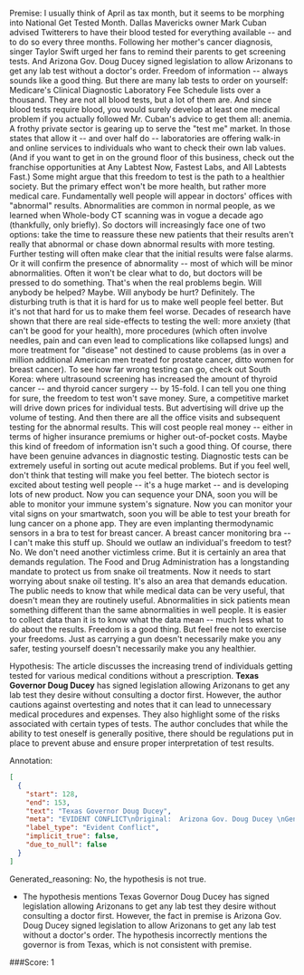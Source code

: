 
Premise:
I usually think of April as tax month, but it seems to be morphing into National Get Tested Month.  Dallas Mavericks owner Mark Cuban advised Twitterers to have their blood tested for everything available -- and to do so every three months. Following her mother's cancer diagnosis, singer Taylor Swift urged her fans to remind their parents to get screening tests.  And Arizona Gov. Doug Ducey signed legislation to allow Arizonans to get any lab test without a doctor's order. Freedom of information -- always sounds like a good thing. But there are many lab tests to order on yourself: Medicare's Clinical Diagnostic Laboratory Fee Schedule lists over a thousand.  They are not all blood tests, but a lot of them are.  And since blood tests require blood, you would surely develop at least one medical problem if you actually followed Mr. Cuban's advice to get them all: anemia. A frothy private sector is gearing up to serve the "test me" market.  In those states that allow it -- and over half do -- laboratories are offering walk-in and online services to individuals who want to check their own lab values.  (And if you want to get in on the ground floor of this business, check out the franchise opportunities at Any Labtest Now, Fastest Labs, and All Labtests Fast.) Some might argue that this freedom to test is the path to a healthier society. But the primary effect won't be more health, but rather more medical care.  Fundamentally well people will appear in doctors' offices with "abnormal" results.  Abnormalities are common in normal people, as we learned when Whole-body CT scanning was in vogue a decade ago (thankfully, only briefly).  So doctors will increasingly face one of two options: take the time to reassure these new patients that their results aren't really that abnormal or chase down abnormal results with more testing. Further testing will often make clear that the initial results were false alarms.  Or it will confirm the presence of abnormality -- most of which will be minor abnormalities.  Often it won't be clear what to do, but doctors will be pressed to do something.  That's when the real problems begin. Will anybody be helped? Maybe.  Will anybody be hurt?  Definitely.  The disturbing truth is that it is hard for us to make well people feel better.  But it's not that hard for us to make them feel worse. Decades of research have shown that there are real side-effects to testing the well: more anxiety (that can't be good for your health), more procedures (which often involve needles, pain and can even lead to complications like collapsed lungs) and more treatment for "disease" not destined to cause problems (as in over a million additional American men treated for prostate cancer, ditto women for breast cancer).  To see how far wrong testing can go, check out South Korea: where ultrasound screening has increased the amount of thyroid cancer -- and thyroid cancer surgery -- by 15-fold. I can tell you one thing for sure, the freedom to test won't save money.  Sure, a competitive market will drive down prices for individual tests.   But advertising will drive up the volume of testing.  And then there are all the office visits and subsequent testing for the abnormal results.  This will cost people real money -- either in terms of higher insurance premiums or higher out-of-pocket costs. Maybe this kind of freedom of information isn't such a good thing. Of course, there have been genuine advances in diagnostic testing.  Diagnostic tests can be extremely useful in sorting out acute medical problems.  But if you feel well, don't think that testing will make you feel better. The biotech sector is excited about testing well people -- it's a huge market -- and is developing lots of new product.  Now you can sequence your DNA, soon you will be able to monitor your immune system's signature.  Now you can monitor your vital signs on your smartwatch, soon you will be able to test your breath for lung cancer on a phone app.  They are even implanting thermodynamic sensors in a bra to test for breast cancer. A breast cancer monitoring bra -- I can't make this stuff up. Should we outlaw an individual's freedom to test?  No. We don't need another victimless crime.  But it is certainly an area that demands regulation.  The Food and Drug Administration has a longstanding mandate to protect us from snake oil treatments.  Now it needs to start worrying about snake oil testing. It's also an area that demands education.  The public needs to know that while medical data can be very useful, that doesn't mean they are routinely useful.  Abnormalities in sick patients mean something different than the same abnormalities in well people.  It is easier to collect data than it is to know what the data mean -- much less what to do about the results. Freedom is a good thing.  But feel free not to exercise your freedoms.  Just as carrying a gun doesn't necessarily make you any safer, testing yourself doesn't necessarily make you any healthier.


Hypothesis:
The article discusses the increasing trend of individuals getting tested for various medical conditions without a prescription. **Texas Governor Doug Ducey** has signed legislation allowing Arizonans to get any lab test they desire without consulting a doctor first. However, the author cautions against overtesting and notes that it can lead to unnecessary medical procedures and expenses. They also highlight some of the risks associated with certain types of tests. The author concludes that while the ability to test oneself is generally positive, there should be regulations put in place to prevent abuse and ensure proper interpretation of test results.

Annotation:
```json
[
  {
    "start": 128,
    "end": 153,
    "text": "Texas Governor Doug Ducey",
    "meta": "EVIDENT CONFLICT\nOriginal:  Arizona Gov. Doug Ducey \nGenerated:  Texas Governor Doug Ducey",
    "label_type": "Evident Conflict",
    "implicit_true": false,
    "due_to_null": false
  }
]
```

Generated_reasoning:
No, the hypothesis is not true. 
- The hypothesis mentions Texas Governor Doug Ducey has signed legislation allowing Arizonans to get any lab test they desire without consulting a doctor first. However, the fact in premise is Arizona Gov. Doug Ducey signed legislation to allow Arizonans to get any lab test without a doctor's order. The hypothesis incorrectly mentions the governor is from Texas, which is not consistent with premise.

###Score:
1
